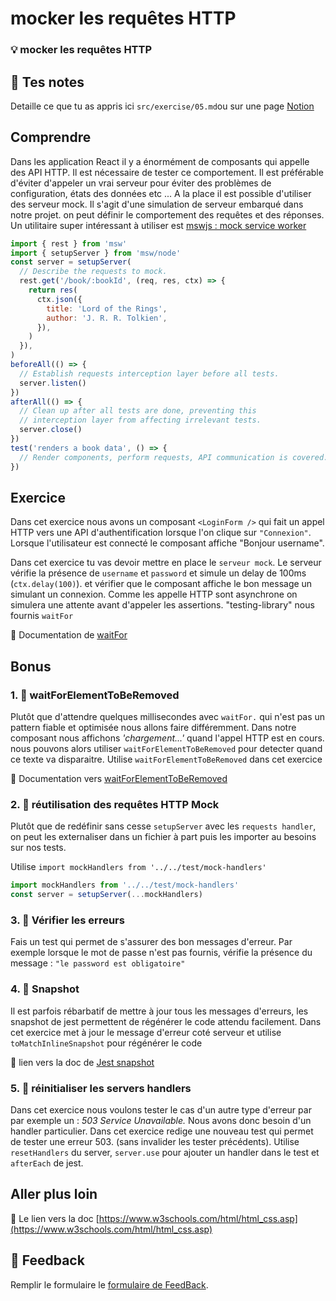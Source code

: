 # mocker les requêtes HTTP
### 💡 mocker les requêtes HTTP

## 📝 Tes notes

Detaille ce que tu as appris ici `src/exercise/05.md`ou sur une page [Notion](https://go.mikecodeur.com/course-notes-template)

## Comprendre

Dans les application React il y a énormément de composants qui appelle des API HTTP. Il est nécessaire de tester ce comportement. Il est préférable d'éviter d'appeler un vrai serveur pour éviter des problèmes de configuration, états des données etc ...  A la place il est possible d'utiliser des serveur mock.  Il s'agit d'une simulation de serveur embarqué dans notre projet. on peut définir le comportement des requêtes et des réponses. Un utilitaire super intéressant à utiliser est [mswjs : mock service worker](https://mswjs.io/)

```jsx
import { rest } from 'msw'
import { setupServer } from 'msw/node'
const server = setupServer(
  // Describe the requests to mock.
  rest.get('/book/:bookId', (req, res, ctx) => {
    return res(
      ctx.json({
        title: 'Lord of the Rings',
        author: 'J. R. R. Tolkien',
      }),
    )
  }),
)
beforeAll(() => {
  // Establish requests interception layer before all tests.
  server.listen()
})
afterAll(() => {
  // Clean up after all tests are done, preventing this
  // interception layer from affecting irrelevant tests.
  server.close()
})
test('renders a book data', () => {
  // Render components, perform requests, API communication is covered.
})
```

## Exercice

Dans cet exercice nous avons un composant `<LoginForm />` qui fait un appel HTTP vers une API d'authentification lorsque l'on clique sur `"Connexion"`.  Lorsque l'utilisateur est connecté le composant affiche  "Bonjour username". 

Dans cet exercice tu vas devoir mettre en place le `serveur mock`. Le serveur vérifie la présence de `username` et `password` et simule un delay de 100ms (`ctx.delay(100)`). et vérifier que le composant affiche le bon message un simulant un connexion. Comme les appelle HTTP sont asynchrone on simulera une attente avant d'appeler les assertions. "testing-library" nous fournis `waitFor`

📑 Documentation de [waitFor](https://testing-library.com/docs/dom-testing-library/api-async/)

## Bonus

### 1. 🚀 waitForElementToBeRemoved

Plutôt que d'attendre quelques millisecondes avec `waitFor.` qui n'est pas un pattern fiable et optimisée nous allons faire différemment. Dans notre composant nous affichons *'chargement...'* quand l'appel HTTP est en cours. nous pouvons alors  utiliser `waitForElementToBeRemoved` pour detecter quand ce texte va disparaitre. Utilise `waitForElementToBeRemoved` dans cet exercice

📑 Documentation vers [waitForElementToBeRemoved](https://testing-library.com/docs/dom-testing-library/api-async/#waitforelementtoberemoved)

### 2. 🚀 réutilisation des requêtes HTTP Mock

Plutôt que de redéfinir sans cesse `setupServer` avec les `requests handler`, on peut les externaliser dans un fichier à part puis les importer au besoins sur nos tests.

Utilise `import mockHandlers from '../../test/mock-handlers'`

```jsx
import mockHandlers from '../../test/mock-handlers'
const server = setupServer(...mockHandlers)
```

### 3. 🚀 Vérifier les erreurs

Fais un test qui permet de s'assurer des bon messages d'erreur. Par exemple lorsque le mot de passe n'est pas fournis, vérifie la présence du message : `"le password est obligatoire"`

### 4. 🚀 Snapshot

Il est parfois rébarbatif de mettre à jour tous les messages d'erreurs, les snapshot de jest permettent de régénérer le code attendu facilement. Dans cet exercice met à jour le message d'erreur coté serveur et utilise  `toMatchInlineSnapshot` pour régénérer le code

📑 lien vers la doc de [Jest snapshot](https://jestjs.io/fr/docs/snapshot-testing)

### 5. 🚀 réinitialiser les servers handlers

Dans cet exercice nous voulons tester le cas d'un autre type d'erreur par par exemple un : *503	Service Unavailable.* Nous avons donc besoin d'un handler particulier. Dans cet exercice redige une nouveau test qui permet de tester une erreur 503. (sans invalider les tester précédents). Utilise `resetHandlers` du server, `server.use` pour ajouter un handler dans le test  et `afterEach` de jest.

## Aller plus loin

📑 Le lien vers la doc [https://www.w3schools.com/html/html_css.asp](https://www.w3schools.com/html/html_css.asp)

## 🐜 Feedback

Remplir le formulaire le [formulaire de FeedBack](https://go.mikecodeur.com/cours-react-avis).